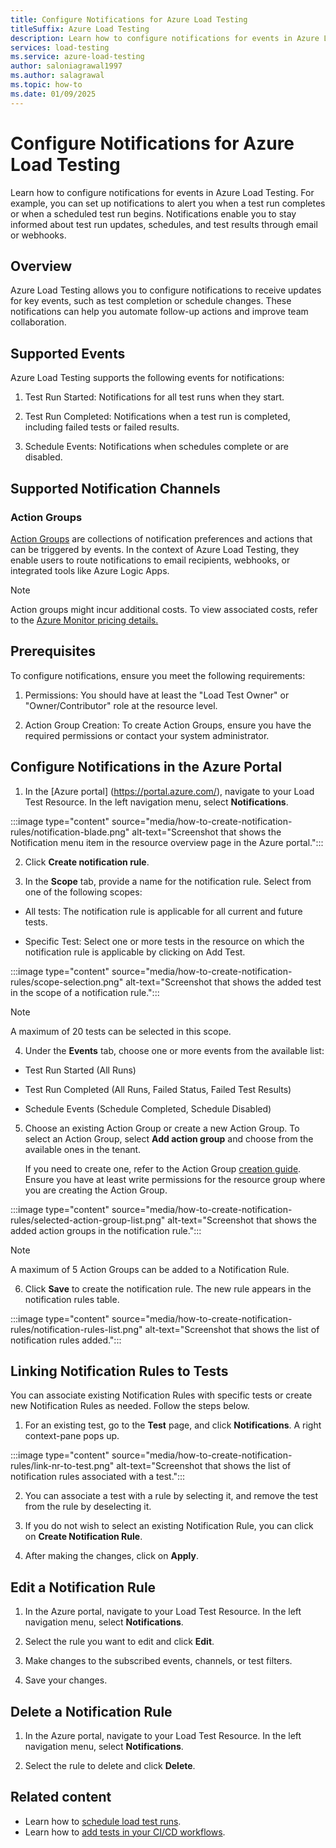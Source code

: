 ```yaml
---
title: Configure Notifications for Azure Load Testing
titleSuffix: Azure Load Testing
description: Learn how to configure notifications for events in Azure Load Testing, enabling notifications for test completions, scheduled tests, and other key events.
services: load-testing
ms.service: azure-load-testing
author: saloniagrawal1997
ms.author: salagrawal
ms.topic: how-to
ms.date: 01/09/2025
---
```



# Configure Notifications for Azure Load Testing

Learn how to configure notifications for events in Azure Load Testing. For example, you can set up notifications to alert you when a test run completes or when a scheduled test run begins. Notifications enable you to stay informed about test run updates, schedules, and test results through email or webhooks.

## Overview

Azure Load Testing allows you to configure notifications to receive updates for key events, such as test completion or schedule changes. These notifications can help you automate follow-up actions and improve team collaboration.

## Supported Events

Azure Load Testing supports the following events for notifications:

1. Test Run Started: Notifications for all test runs when they start.

1. Test Run Completed: Notifications when a test run is completed, including failed tests or failed results.

1. Schedule Events: Notifications when schedules complete or are disabled.

## Supported Notification Channels

### Action Groups

[Action Groups](../../../azure-monitor-docs/articles/azure-monitor/alerts/action-groups.md) are collections of notification preferences and actions that can be triggered by events. In the context of Azure Load Testing, they enable users to route notifications to email recipients, webhooks, or integrated tools like Azure Logic Apps.

> [!NOTE]
>  Action groups might incur additional costs. To view associated costs, refer to the [Azure Monitor pricing details.](https://azure.microsoft.com/pricing/details/monitor/)

## Prerequisites

To configure notifications, ensure you meet the following requirements:

1. Permissions: You should have at least the "Load Test Owner" or "Owner/Contributor" role at the resource level.

2. Action Group Creation: To create Action Groups, ensure you have the required permissions or contact your system administrator.

## Configure Notifications in the Azure Portal

1. In the [Azure portal] (https://portal.azure.com/), navigate to your Load Test Resource. In the left navigation menu, select **Notifications**.

:::image type="content" source="media/how-to-create-notification-rules/notification-blade.png" alt-text="Screenshot that shows the Notification menu item in the resource overview page in the Azure portal.":::
   
2. Click **Create notification rule**.
   
3. In the **Scope** tab, provide a name for the notification rule. Select from one of the following scopes:

  - All tests: The notification rule is applicable for all current and future tests.
  
  - Specific Test: Select one or more tests in the resource on which the notification rule is applicable by clicking on Add Test.
    
:::image type="content" source="media/how-to-create-notification-rules/scope-selection.png" alt-text="Screenshot that shows the added test in the scope of a notification rule.":::

> [!NOTE]
>  A maximum of 20 tests can be selected in this scope. 

4. Under the **Events** tab, choose one or more events from the available list:

  - Test Run Started (All Runs)
  
  - Test Run Completed (All Runs, Failed Status, Failed Test Results)
  
  - Schedule Events (Schedule Completed, Schedule Disabled)

5. Choose an existing Action Group or create a new Action Group. To select an Action Group, select **Add action group** and choose from the available ones in the tenant.

   If you need to create one, refer to the Action Group [creation guide](https://docs.azure.cn/en-us/azure-monitor/alerts/action-groups#create-an-action-group-in-the-azure-portal). Ensure you have at least write permissions for the resource group where you are creating the Action Group.

:::image type="content" source="media/how-to-create-notification-rules/selected-action-group-list.png" alt-text="Screenshot that shows the added action groups in the notification rule.":::

> [!NOTE]
> A maximum of 5 Action Groups can be added to a Notification Rule.
  
6. Click **Save** to create the notification rule. The new rule appears in the notification rules table.

:::image type="content" source="media/how-to-create-notification-rules/notification-rules-list.png" alt-text="Screenshot that shows the list of notification rules added.":::

## Linking Notification Rules to Tests

You can associate existing Notification Rules with specific tests or create new Notification Rules as needed. Follow the steps below.

1. For an existing test, go to the **Test** page, and click **Notifications**. A right context-pane pops up.

:::image type="content" source="media/how-to-create-notification-rules/link-nr-to-test.png" alt-text="Screenshot that shows the list of notification rules associated with a test.":::

2. You can associate a test with a rule by selecting it, and remove the test from the rule by deselecting it. 
   
3. If you do not wish to select an existing Notification Rule, you can click on **Create Notification Rule**.
   
4. After making the changes, click on **Apply**.

## Edit a Notification Rule

1. In the Azure portal, navigate to your Load Test Resource. In the left navigation menu, select **Notifications**.

2. Select the rule you want to edit and click **Edit**.

3. Make changes to the subscribed events, channels, or test filters.

4. Save your changes.

## Delete a Notification Rule

1. In the Azure portal, navigate to your Load Test Resource. In the left navigation menu, select **Notifications**.

2. Select the rule to delete and click **Delete**.

## Related content

- Learn how to [schedule load test runs](./how-to-schedule-tests.md).
- Learn how to [add tests in your CI/CD workflows](./how-to-configure-load-test-cicd.md).
